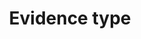 ---
title: 'Evidence type'
field: 'is.evidenceType'
slug: 'is-evidencetype'
comment: 'Select from control list'
required: False
vocabulary: 'vocabulary.txt'
module: 'Evaluation'
cluster: 'Impact'
policy: 'Controlled value. Single select from control list.'
layout: 'home'
---